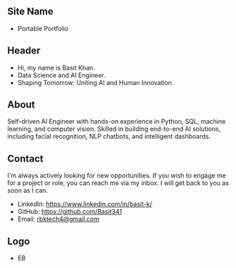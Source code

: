 ## Site Name
- Portable Portfolio

## Header
- Hi, my name is Basit Khan. 
- Data Science and AI Engineer.
- Shaping Tomorrow: Uniting AI and Human Innovation.

## About
Self-driven AI Engineer with hands-on experience in Python, SQL, machine learning, and computer vision. Skilled in building end-to-end AI solutions, including facial recognition, NLP chatbots, and intelligent dashboards.

## Contact
I'm always actively looking for new opportunities. If you wish to engage me for a project or role, you can reach me via my inbox. I will get back to you as soon as I can.
- LinkedIn: https://www.linkedin.com/in/basit-k/
- GitHub: https://github.com/Basit341
- Email: rbktech4@gmail.com

## Logo
- EB
